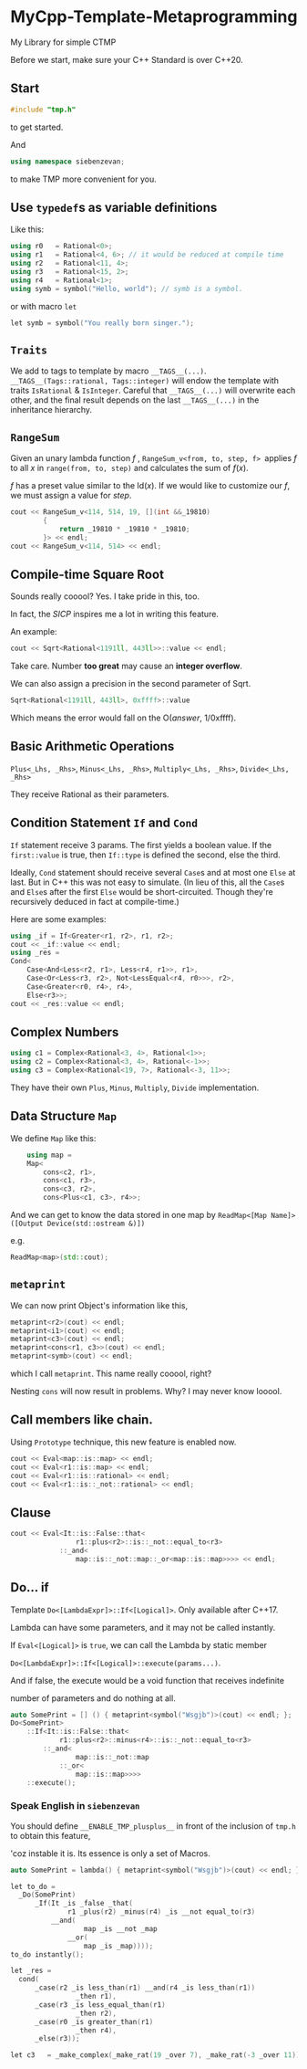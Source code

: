 # MyCpp-Template-Metaprogramming
My Library for simple CTMP

Before we start, make sure your C++ Standard is over C++20.

## Start

```cpp
#include "tmp.h"
```
to get started.

And
```cpp
using namespace siebenzevan;
```

to make TMP more convenient for you.

## Use `typedef`s as variable definitions

Like this:

```cpp
using r0   = Rational<0>;
using r1   = Rational<4, 6>; // it would be reduced at compile time
using r2   = Rational<11, 4>;
using r3   = Rational<15, 2>;
using r4   = Rational<1>;
using symb = symbol("Hello, world"); // symb is a symbol.
```

or with macro `let`
```cpp
let symb = symbol("You really born singer.");
```

## `Traits`

We add to tags to template by macro `__TAGS__(...)`.
`__TAGS__(Tags::rational, Tags::integer)` will endow
the template with traits `IsRational` & `IsInteger`.
Careful that `__TAGS__(...)` will overwrite each other,
and the final result depends on the last `__TAGS__(...)`
in the inheritance hierarchy.

## `RangeSum`

Given an unary lambda function *f* , `RangeSum_v<from, to, step, f> `applies *f* to all *x* in `range(from, to, step)` and calculates the sum of *f*(*x*).

*f* has a preset value similar to the Id(*x*). If we would like to customize our *f*, we must assign a value for *step*.

```cpp
cout << RangeSum_v<114, 514, 19, [](int &&_19810)
        {
            return _19810 * _19810 * _19810;
        }> << endl;
cout << RangeSum_v<114, 514> << endl;
```

## Compile-time Square Root

Sounds really cooool? Yes. I take pride in this, too.

In fact, the *SICP* inspires me a lot in writing this feature.

An example:

```cpp
cout << Sqrt<Rational<1191ll, 443ll>>::value << endl;
```

Take care. Number **too great** may cause an **integer overflow**.

We can also assign a precision in the second parameter of Sqrt.

```cpp
Sqrt<Rational<1191ll, 443ll>, 0xffff>::value
```

Which means the error would fall on the O(*answer*, 1/0xffff).

## Basic Arithmetic Operations

`Plus<_Lhs, _Rhs>`, `Minus<_Lhs, _Rhs>`, `Multiply<_Lhs, _Rhs>`, `Divide<_Lhs, _Rhs>`

They receive Rational as their parameters.

## Condition Statement `If` and `Cond`

`If` statement receive 3 params. The first yields a boolean value. If the `first::value` is true, then `If::type` is defined the second, else the third.

Ideally, `Cond` statement should receive several `Case`s and at most one `Else` at last. But in C++ this was not easy to simulate. (In lieu of this, all the `Case`s and `Else`s after the first `Else` would be short-circuited. Though they're recursively deduced in fact at compile-time.)

Here are some examples:

```cpp
using _if = If<Greater<r1, r2>, r1, r2>;
cout << _if::value << endl;
using _res =
Cond<
    Case<And<Less<r2, r1>, Less<r4, r1>>, r1>,
    Case<Or<Less<r3, r2>, Not<LessEqual<r4, r0>>>, r2>,
    Case<Greater<r0, r4>, r4>,
    Else<r3>>;
cout << _res::value << endl;
```

## Complex Numbers

```cpp
using c1 = Complex<Rational<3, 4>, Rational<1>>;
using c2 = Complex<Rational<3, 4>, Rational<-1>>;
using c3 = Complex<Rational<19, 7>, Rational<-3, 11>>;
```

They have their own `Plus`, `Minus`, `Multiply`, `Divide` implementation.

## Data Structure `Map`

We define `Map` like this:

```cpp
    using map =
    Map<
        cons<c2, r1>,
        cons<c1, r3>,
        cons<c3, r2>,
        cons<Plus<c1, c3>, r4>>;
```

And we can get to know the data stored in one map by
`ReadMap<[Map Name]>([Output Device(std::ostream &)])`

e.g.

```cpp
ReadMap<map>(std::cout);
```

## `metaprint`

We can now print Object's information like this,

```cpp
metaprint<r2>(cout) << endl;
metaprint<i1>(cout) << endl;
metaprint<c3>(cout) << endl;
metaprint<cons<r1, c3>>(cout) << endl;
metaprint<symb>(cout) << endl;
```

which I call `metaprint`. This name really cooool, right?

Nesting `cons` will now result in problems.
Why? I may never know looool.

## Call members like chain.

Using `Prototype` technique, this new feature is enabled now.

```cpp
cout << Eval<map::is::map> << endl;
cout << Eval<r1::is::map> << endl;
cout << Eval<r1::is::rational> << endl;
cout << Eval<r1::is::_not::rational> << endl;
```

## Clause

```cpp
cout << Eval<It::is::False::that<
                r1::plus<r2>::is::_not::equal_to<r3>
            ::_and<
                map::is::_not::map::_or<map::is::map>>>> << endl;
```

## Do... if

Template `Do<[LambdaExpr]>::If<[Logical]>`. Only available after C++17.

Lambda can have some parameters, and it may not be called instantly.

If `Eval<[Logical]>` is `true`, we can call the Lambda by static member

`Do<[LambdaExpr]>::If<[Logical]>::execute(params...)`.

And if false, the execute would be a void function that receives indefinite

number of parameters and do nothing at all.

```cpp
auto SomePrint = [] () { metaprint<symbol("Wsgjb")>(cout) << endl; };
Do<SomePrint>
    ::If<It::is::False::that<
            r1::plus<r2>::minus<r4>::is::_not::equal_to<r3>
        ::_and<
                map::is::_not::map
            ::_or<
                map::is::map>>>>
    ::execute();
```

### Speak English in `siebenzevan`

You should define `__ENABLE_TMP_plusplus__` in front of the inclusion of `tmp.h` to obtain this feature,

'coz instable it is. Its essence is only a set of Macros.

```cpp
auto SomePrint = lambda() { metaprint<symbol("Wsgjb")>(cout) << endl; }

let to_do =
  _Do(SomePrint)
      _If(It _is _false _that(
              r1 _plus(r2) _minus(r4) _is __not equal_to(r3)
          __and(
                  map _is __not _map
              __or(
                  map _is _map))));
to_do instantly();

let _res =
  cond(
      _case(r2 _is less_than(r1) __and(r4 _is less_than(r1))
                _then r1),
      _case(r3 _is less_equal_than(r1)
                _then r2),
      _case(r0 _is greater_than(r1)
                _then r4),
      _else(r3));

let c3   = _make_complex(_make_rat(19 _over 7), _make_rat(-3 _over 11));
```
